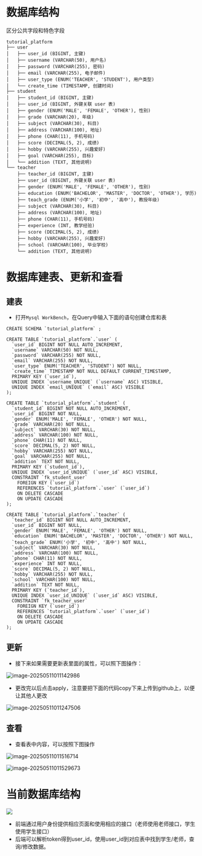 # 数据库结构

区分公共字段和特色字段

```
tutorial_platform
├── user
│   ├── user_id (BIGINT, 主键)
│   ├── username (VARCHAR(50), 用户名)
│   ├── password (VARCHAR(255), 密码)
│   ├── email (VARCHAR(255), 电子邮件)
│   ├── user_type (ENUM('TEACHER', 'STUDENT'), 用户类型)
│   └── create_time (TIMESTAMP, 创建时间)
├── student
│   ├── student_id (BIGINT, 主键)
│   ├── user_id (BIGINT, 外键关联 user 表)
│   ├── gender (ENUM('MALE', 'FEMALE', 'OTHER'), 性别)
│   ├── grade (VARCHAR(20), 年级)
│   ├── subject (VARCHAR(30), 科目)
│   ├── address (VARCHAR(100), 地址)
│   ├── phone (CHAR(11), 手机号码)
│   ├── score (DECIMAL(5, 2), 成绩)
│   ├── hobby (VARCHAR(255), 兴趣爱好)
│   ├── goal (VARCHAR(255), 目标)
│   └── addition (TEXT, 其他说明)
└── teacher
    ├── teacher_id (BIGINT, 主键)
    ├── user_id (BIGINT, 外键关联 user 表)
    ├── gender (ENUM('MALE', 'FEMALE', 'OTHER'), 性别)
    ├── education (ENUM('BACHELOR', 'MASTER', 'DOCTOR', 'OTHER'), 学历)
    ├── teach_grade (ENUM('小学', '初中', '高中'), 教授年级)
    ├── subject (VARCHAR(30), 科目)
    ├── address (VARCHAR(100), 地址)
    ├── phone (CHAR(11), 手机号码)
    ├── experience (INT, 教学经验)
    ├── score (DECIMAL(5, 2), 成绩)
    ├── hobby (VARCHAR(255), 兴趣爱好)
    ├── school (VARCHAR(100), 毕业学校)
    └── addition (TEXT, 其他说明)
```



# 数据库建表、更新和查看

## 建表

* 打开`Mysql WorkBench`，在Query中输入下面的语句创建仓库和表

```mysql
CREATE SCHEMA `tutorial_platform` ;

CREATE TABLE `tutorial_platform`.`user` (
  `user_id` BIGINT NOT NULL AUTO_INCREMENT,
  `username` VARCHAR(50) NOT NULL,
  `password` VARCHAR(255) NOT NULL,
  `email` VARCHAR(255) NOT NULL,
  `user_type` ENUM('TEACHER', 'STUDENT') NOT NULL,
  `create_time` TIMESTAMP NOT NULL DEFAULT CURRENT_TIMESTAMP,
  PRIMARY KEY (`user_id`),
  UNIQUE INDEX `username_UNIQUE` (`username` ASC) VISIBLE,
  UNIQUE INDEX `email_UNIQUE` (`email` ASC) VISIBLE
);

CREATE TABLE `tutorial_platform`.`student` (
  `student_id` BIGINT NOT NULL AUTO_INCREMENT,
  `user_id` BIGINT NOT NULL,
  `gender` ENUM('MALE', 'FEMALE', 'OTHER') NOT NULL,
  `grade` VARCHAR(20) NOT NULL,
  `subject` VARCHAR(30) NOT NULL,
  `address` VARCHAR(100) NOT NULL,
  `phone` CHAR(11) NOT NULL,
  `score` DECIMAL(5, 2) NOT NULL,
  `hobby` VARCHAR(255) NOT NULL,
  `goal` VARCHAR(255) NOT NULL,
  `addition` TEXT NOT NULL,
  PRIMARY KEY (`student_id`),
  UNIQUE INDEX `user_id_UNIQUE` (`user_id` ASC) VISIBLE,
  CONSTRAINT `fk_student_user`
    FOREIGN KEY (`user_id`)
    REFERENCES `tutorial_platform`.`user` (`user_id`)
    ON DELETE CASCADE
    ON UPDATE CASCADE
);

CREATE TABLE `tutorial_platform`.`teacher` (
  `teacher_id` BIGINT NOT NULL AUTO_INCREMENT,
  `user_id` BIGINT NOT NULL,
  `gender` ENUM('MALE', 'FEMALE', 'OTHER') NOT NULL,
  `education` ENUM('BACHELOR', 'MASTER', 'DOCTOR', 'OTHER') NOT NULL,
  `teach_grade` ENUM('小学', '初中', '高中') NOT NULL,
  `subject` VARCHAR(30) NOT NULL,
  `address` VARCHAR(100) NOT NULL,
  `phone` CHAR(11) NOT NULL,
  `experience` INT NOT NULL,
  `score` DECIMAL(5, 2) NOT NULL,
  `hobby` VARCHAR(255) NOT NULL,
  `school` VARCHAR(100) NOT NULL,
  `addition` TEXT NOT NULL,
  PRIMARY KEY (`teacher_id`),
  UNIQUE INDEX `user_id_UNIQUE` (`user_id` ASC) VISIBLE,
  CONSTRAINT `fk_teacher_user`
    FOREIGN KEY (`user_id`)
    REFERENCES `tutorial_platform`.`user` (`user_id`)
    ON DELETE CASCADE
    ON UPDATE CASCADE
);
```



## 更新

* 接下来如果需要更新表里面的属性，可以照下图操作：

![image-20250511011142986](assets/image-20250511011142986.png)

* 更改完以后点击apply，注意要把下面的代码copy下来上传到github上，以便让其他人更改

![image-20250511011247506](assets/image-20250511011247506.png)

## 查看

* 查看表中内容，可以按照下图操作

![image-20250511011516714](assets/image-20250511011516714.png)

![image-20250511011529673](assets/image-20250511011529673.png)





# 当前数据库结构

![](assets/数据库.png)

* 前端通过用户身份提供相应页面和使用相应的接口（老师使用老师接口，学生使用学生接口）
* 后端可以解析token得到user_id，使用user_id到对应表中找到学生/老师，查询/修改数据。
